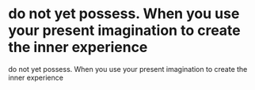 # do not yet possess. When you use your present imagination to create the inner experience

do not yet possess. When you use your present imagination to create the inner experience